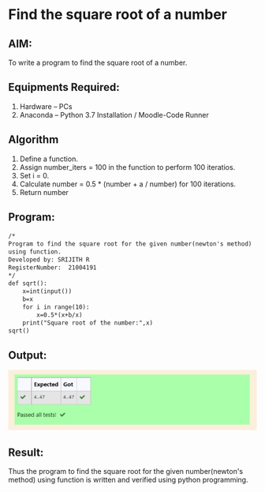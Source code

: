 # Find the square root of a number

## AIM:
To write a program to find the square root of a number.

## Equipments Required:
1. Hardware – PCs
2. Anaconda – Python 3.7 Installation / Moodle-Code Runner

## Algorithm
1. Define a function.
2. Assign number_iters = 100 in the function to perform 100 iteratios.
3. Set i = 0.
4. Calculate  number = 0.5 * (number + a / number) for 100 iterations.
5. Return number

## Program:
```
/*
Program to find the square root for the given number(newton's method) using function.
Developed by: SRIJITH R
RegisterNumber:  21004191
*/
def sqrt():
    x=int(input())
    b=x 
    for i in range(10):
        x=0.5*(x+b/x)
    print("Square root of the number:",x)
sqrt()
```

## Output:
![Output](Screenshot.png)


## Result:
Thus the program to find the square root for the given number(newton's method) using function is written and verified using python programming.
